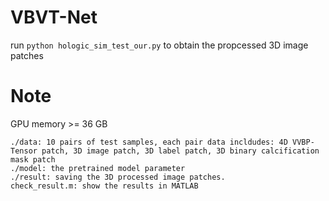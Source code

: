 # VBVT-Net

run `python hologic_sim_test_our.py` to obtain the propcessed 3D image patches

# Note
GPU memory >= 36 GB
```
./data: 10 pairs of test samples, each pair data incldudes: 4D VVBP-Tensor patch, 3D image patch, 3D label patch, 3D binary calcification mask patch
./model: the pretrained model parameter
./result: saving the 3D processed image patches.
check_result.m: show the results in MATLAB
```
